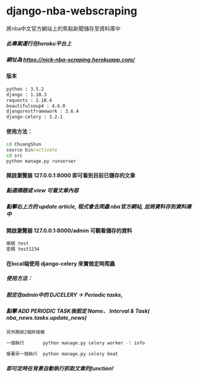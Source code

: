 # django-nba-webscraping
將nba中文官方網站上的焦點新聞儲存至資料庫中

##### 此專案運行在heroku平台上
##### 網址為 https://nick-nba-scraping.herokuapp.com/ 

#### 版本
```cmd
python : 3.5.2
django : 1.10.3
requests : 2.18.4
beautifulsoup4 : 4.6.0
djangorestframework : 3.6.4
django-celery : 3.2.1
```

#### 使用方法： <br>
```cmd
cd ChuangShun
source bin/activate
cd src 
python manage.py runserver
```

#### 開啟瀏覽器 127.0.0.1:8000 即可看到目前已儲存的文章
##### 點選標題或 view 可看文章內容
##### 點擊右上方的 update article, 程式會去爬蟲 nba官方網站, 並將資料存到資料庫中


#### 開啟瀏覽器 127.0.0.1:8000/admin 可觀看儲存的資料
```cmd
帳號 test
密碼 test1234
```


#### 在local端使用 django-celery 來實做定時爬蟲
##### 使用方法：
##### 設定在admin中的  DJCELERY -> Periodic tasks, 
##### 點擊 ADD PERIODIC TASK後設定 Name、 Interval & Task( nba_news.tasks.update_news)

```cmd
另外開啟2個終端機

一個執行       python manage.py celery worker -l info

接著另一個執行  python manage.py celery beat
```
##### 即可定時在背景自動執行抓取文章的function!


